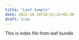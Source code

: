 ```yaml
---
title: "Leaf Sample"
date: 2022-10-10T18:52:32+05:30
draft: true
---
```


This is index file from leaf bundle